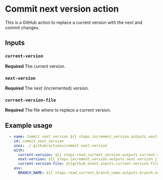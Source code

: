 # Commit next version action

This is a GitHub action to replace a current version with the next and commit changes.

## Inputs

### `current-version`

**Required** The current version.

### `next-version`

**Required** The next (incremented) version.

### `current-version-file`

**Required** The file where to replace a current version.

## Example usage

```yaml
  - name: Commit next version ${{ steps.increment_version.outputs.next-version }}
    id: commit_next_version
    uses: ./.github/actions/commit-next-version
    with:
      current-version: ${{ steps.read_current_version.outputs.current-version }}
      next-version: ${{ steps.increment_version.outputs.next-version }}
      current-version-file: ${{github.event.inputs.current-version-file}}
    env:
      BRANCH_NAME: ${{ steps.read_current_branch_name.outputs.branch-name }}
```

